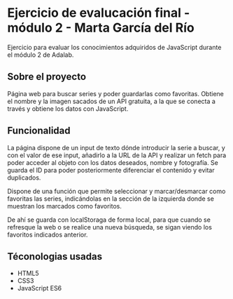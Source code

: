 # Ejercicio de evalucación final - módulo 2 - Marta García del Río

Ejercicio para evaluar los conocimientos adquiridos de JavaScript durante el módulo 2 de Adalab.



## Sobre el proyecto

Página web para buscar series y poder guardarlas como favoritas. Obtiene el nombre y la imagen
sacados de un API gratuita, a la que se conecta a través y obtiene los datos con JavaScript.

## Funcionalidad

La página dispone de un input de texto dónde introducir la serie a buscar, y con el valor de ese input, añadirlo a la URL de la API y realizar un fetch para poder acceder al objeto con los datos
deseados, nombre y fotografía. Se guarda el ID para poder posteriormente diferenciar el contenido
y evitar duplicados.

Dispone de una función que permite seleccionar y marcar/desmarcar como favoritas las series, indicándolas en la sección de la izquierda donde se muestran los marcados como favoritos.

De ahí se guarda con localStoraga de forma local, para que cuando se refresque la web o se realice una nueva búsqueda, se sigan viendo los favoritos indicados anterior.

## Téconologias usadas

- HTML5
- CSS3
- JavaScript ES6



